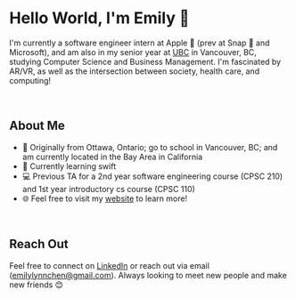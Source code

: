 # Hello World, I'm Emily 👋

I'm currently a software engineer intern at Apple  (prev at Snap 👻 and Microsoft), and am also in my senior year at [UBC](https://www.ubc.ca/) in Vancouver, BC, studying Computer Science and Business Management. I'm fascinated by AR/VR, as well as the intersection between society, health care, and computing!

<br/>


## About Me

- 📍  Originally from Ottawa, Ontario; go to school in Vancouver, BC; and am currently located in the Bay Area in California
- 🌱  Currently learning swift
- 💻  Previous TA for a 2nd year software engineering course (CPSC 210) and 1st year introductory cs course (CPSC 110)
- 🌐  Feel free to visit my [website](https://emilylynnchen.netlify.app/) to learn more!


<br/>

## Reach Out

Feel free to connect on [LinkedIn](https://www.linkedin.com/in/emily-c-55680b124/) or reach out via email (emilylynnchen@gmail.com). Always looking to meet new people and make new friends 😊


